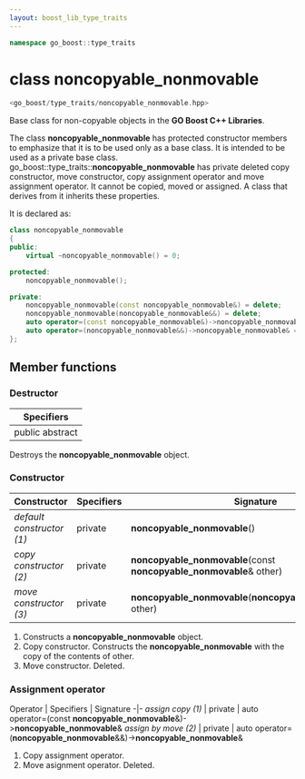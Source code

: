 ```yaml
---
layout: boost_lib_type_traits
---
```


```c++
namespace go_boost::type_traits
```

# class noncopyable_nonmovable

```c++
<go_boost/type_traits/noncopyable_nonmovable.hpp>
```

Base class for non-copyable objects in the **GO Boost C++ Libraries**.

The class **noncopyable_nonmovable** has protected constructor members to emphasize that it is
to be used only as a base class. It is intended to be used as a private base class.
go_boost\::type_traits\::**noncopyable_nonmovable** has private deleted copy constructor, move constructor,
copy assignment operator and move assignment operator. It cannot be copied, moved or assigned. A
class that derives from it inherits these properties.

It is declared as:

```c++
class noncopyable_nonmovable
{
public:
    virtual ~noncopyable_nonmovable() = 0;

protected:
    noncopyable_nonmovable();

private:
    noncopyable_nonmovable(const noncopyable_nonmovable&) = delete;
    noncopyable_nonmovable(noncopyable_nonmovable&&) = delete;
    auto operator=(const noncopyable_nonmovable&)->noncopyable_nonmovable& = delete;
    auto operator=(noncopyable_nonmovable&&)->noncopyable_nonmovable& = delete;
};
```

## Member functions

### Destructor

Specifiers |
-|
public abstract |

Destroys the **noncopyable_nonmovable** object.

### Constructor

Constructor | Specifiers | Signature
-|-|-
*default constructor (1)* | private | **noncopyable_nonmovable**()
*copy constructor (2)* | private | **noncopyable_nonmovable**(const **noncopyable_nonmovable**& other)
*move constructor (3)* | private | **noncopyable_nonmovable**(**noncopyable_nonmovable**&& other)

1. Constructs a **noncopyable_nonmovable** object.
2. Copy constructor. Constructs the **noncopyable_nonmovable** with the copy of the contents of other.
3. Move constructor. Deleted.

### Assignment operator

Operator | Specifiers | Signature
-|-
*assign copy (1)* | private | auto operator=(const **noncopyable_nonmovable**&)->**noncopyable_nonmovable**&
*assign by move (2)* | private | auto operator=(**noncopyable_nonmovable**&&)->**noncopyable_nonmovable**&

1. Copy assignment operator.
2. Move asignment operator. Deleted.

